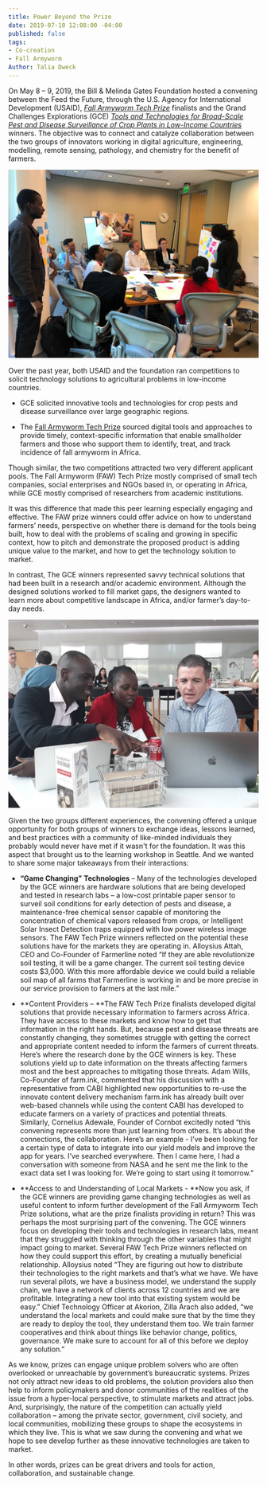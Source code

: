 ```yaml
---
title: Power Beyond the Prize
date: 2019-07-10 12:08:00 -04:00
published: false
tags:
- Co-creation
- Fall Armyworm
Author: Talia Dweck
---
```


On May 8 – 9, 2019, the Bill & Melinda Gates Foundation hosted a convening between the Feed the Future, through the U.S. Agency for International Development (USAID), *[Fall Armyworm Tech Prize](https://fallarmywormtech.challenges.org/)* finalists and the Grand Challenges Explorations (GCE) *[Tools and Technologies for Broad-Scale Pest and Disease Surveillance of Crop Plants in Low-Income Countries](https://gcgh.grandchallenges.org/challenge/tools-and-technologies-broad-scale-disease-surveillance-crop-plants-low-income-countries)*[ ](https://gcgh.grandchallenges.org/challenge/tools-and-technologies-broad-scale-disease-surveillance-crop-plants-low-income-countries)winners. The objective was to connect and catalyze collaboration between the two groups of innovators working in digital agriculture, engineering, modelling, remote sensing, pathology, and chemistry for the benefit of farmers.

![convening 1.jpg](/uploads/convening%201.jpg)

Over the past year, both USAID and the foundation ran competitions to solicit technology solutions to agricultural problems in low-income countries.

* GCE solicited innovative tools and technologies for crop pests and disease surveillance over large geographic regions.

* The [Fall Armyworm Tech Prize](https://fallarmywormtech.challenges.org/news-and-blogs/) sourced digital tools and approaches to provide timely, context-specific information that enable smallholder farmers and those who support them to identify, treat, and track incidence of fall armyworm in Africa.

Though similar, the two competitions attracted two very different applicant pools. The Fall Armyworm (FAW) Tech Prize mostly comprised of small tech companies, social enterprises and NGOs based in, or operating in Africa, while GCE mostly comprised of researchers from academic institutions.

It was this difference that made this peer learning especially engaging and effective. The FAW prize winners could offer advice on how to understand farmers’ needs, perspective on whether there is demand for the tools being built, how to deal with the problems of scaling and growing in specific context, how to pitch and demonstrate the proposed product is adding unique value to the market, and how to get the technology solution to market.

In contrast, The GCE winners represented savvy technical solutions that had been built in a research and/or academic environment. Although the designed solutions worked to fill market gaps, the designers wanted to learn more about competitive landscape in Africa, and/or farmer’s day-to-day needs.

![convening 2.jpg](/uploads/convening%202.jpg)

Given the two groups different experiences, the convening offered a unique opportunity for both groups of winners to exchange ideas, lessons learned, and best practices with a community of like-minded individuals they probably would never have met if it wasn't for the foundation. It was this aspect that brought us to the learning workshop in Seattle. And we wanted to share some major takeaways from their interactions:

* **“Game Changing”** **Technologies** – Many of the technologies developed by the GCE winners are hardware solutions that are being developed and tested in research labs – a low-cost printable paper sensor to surveil soil conditions for early detection of pests and disease, a maintenance-free chemical sensor capable of monitoring the concentration of chemical vapors released from crops, or Intelligent Solar Insect Detection traps equipped with low power wireless image sensors. The FAW Tech Prize winners reflected on the potential these solutions have for the markets they are operating in. Alloysius Attah, CEO and Co-Founder of Farmerline noted “If they are able revolutionize soil testing, it will be a game changer. The current soil testing device costs $3,000. With this more affordable device we could build a reliable soil map of all farms that Farmerline is working in and be more precise in our service provision to farmers at the last mile.”

* \*\*Content Providers – \*\*The FAW Tech Prize finalists developed digital solutions that provide necessary information to farmers across Africa. They have access to these markets and know how to get that information in the right hands. But, because pest and disease threats are constantly changing, they sometimes struggle with getting the correct and appropriate content needed to inform the farmers of current threats. Here’s where the research done by the GCE winners is key. These solutions yield up to date information on the threats affecting farmers most and the best approaches to mitigating those threats. Adam Wills, Co-Founder of farm.ink, commented that his discussion with a representative from CABI highlighted new opportunities to re-use the innovate content delivery mechanism farm.ink has already built over web-based channels while using the content CABI has developed to educate farmers on a variety of practices and potential threats. Similarly, Cornelius Adewale, Founder of Cornbot excitedly noted “this convening represents more than just learning from others. It’s about the connections, the collaboration. Here’s an example - I’ve been looking for a certain type of data to integrate into our yield models and improve the app for years. I’ve searched everywhere. Then I came here, I had a conversation with someone from NASA and he sent me the link to the exact data set I was looking for. We’re going to start using it tomorrow.”

* \*\*Access to and Understanding of Local Markets - \*\*Now you ask, if the GCE winners are providing game changing technologies as well as useful content to inform further development of the Fall Armyworm Tech Prize solutions, what are the prize finalists providing in return? This was perhaps the most surprising part of the convening. The GCE winners focus on developing their tools and technologies in research labs, meant that they struggled with thinking through the other variables that might impact going to market. Several FAW Tech Prize winners reflected on how they could support this effort, by creating a mutually beneficial relationship. Alloysius noted “They are figuring out how to distribute their technologies to the right markets and that’s what we have. We have run several pilots, we have a business model, we understand the supply chain, we have a network of clients across 12 countries and we are profitable. Integrating a new tool into that existing system would be easy.” Chief Technology Officer at Akorion, Zilla Arach also added, “we understand the local markets and could make sure that by the time they are ready to deploy the tool, they understand them too. We train farmer cooperatives and think about things like behavior change, politics, governance. We make sure to account for all of this before we deploy any solution.”

As we know, prizes can engage unique problem solvers who are often overlooked or unreachable by government’s bureaucratic systems. Prizes not only attract new ideas to old problems, the solution providers also then help to inform policymakers and donor communities of the realities of the issue from a hyper-local perspective, to stimulate markets and attract jobs. And, surprisingly, the nature of the competition can actually yield collaboration – among the private sector, government, civil society, and local communities, mobilizing these groups to shape the ecosystems in which they live. This is what we saw during the convening and what we hope to see develop further as these innovative technologies are taken to market.

In other words, prizes can be great drivers and tools for action, collaboration, and sustainable change.